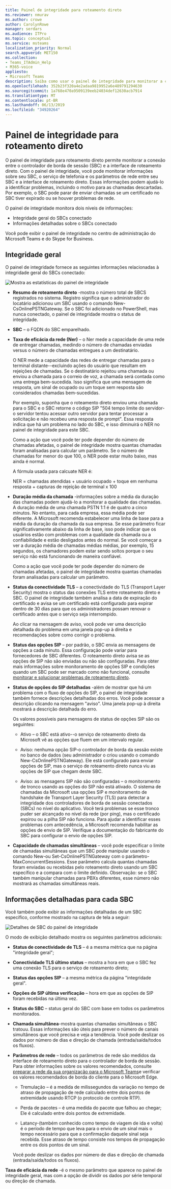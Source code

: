 ```yaml
---
title: Painel de integridade para roteamento direto
ms.reviewer: nmurav
ms.author: crowe
author: CarolynRowe
manager: serdars
ms.audience: ITPro
ms.topic: conceptual
ms.service: msteams
localization_priority: Normal
search.appverid: MET150
ms.collection:
- Teams_ITAdmin_Help
- M365-voice
appliesto:
- Microsoft Teams
description: Saiba como usar o painel de integridade para monitorar a conexão entre o controlador de borda de sessão e o roteamento direto.
ms.openlocfilehash: 352b23f320a4e2adaa9819952a6e489791294630
ms.sourcegitcommit: 1a768e470a9509139eeb24034def12630acb7914
ms.translationtype: MT
ms.contentlocale: pt-BR
ms.lasthandoff: 06/13/2019
ms.locfileid: "34920264"
---
```

# <a name="health-dashboard-for-direct-routing"></a>Painel de integridade para roteamento direto

O painel de integridade para roteamento direto permite monitorar a conexão entre o controlador de borda de sessão (SBC) e a interface de roteamento direto.  Com o painel de integridade, você pode monitorar informações sobre seu SBC, o serviço de telefonia e os parâmetros de rede entre seu SBC e a interface de roteamento direto. Essas informações podem ajudá-lo a identificar problemas, incluindo o motivo para as chamadas descartadas. Por exemplo, o SBC pode parar de enviar chamadas se um certificado no SBC tiver expirado ou se houver problemas de rede.  

O painel de integridade monitora dois níveis de informações:

- Integridade geral do SBCs conectado
- Informações detalhadas sobre o SBCs conectado

Você pode exibir o painel de integridade no centro de administração do Microsoft Teams e do Skype for Business.


## <a name="overall-health"></a>Integridade geral

O painel de integridade fornece as seguintes informações relacionadas à integridade geral do SBCs conectado:

 ![Mostra as estatísticas do painel de integridade](media/direct-routing-dashboard-stats1.png)

- **Resumo de roteamento direto** -mostra o número total de SBCS registrados no sistema. Registro significa que o administrador do locatário adicionou um SBC usando o comando New-CsOnlinePSTNGateway. Se o SBC foi adicionado no PowerShell, mas nunca conectado, o painel de integridade mostra o status de integridade.

- **SBC** – o FQDN do SBC emparelhado.

- **Taxa de eficácia da rede (Ner)** – o Ner mede a capacidade de uma rede de entregar chamadas, medindo o número de chamadas enviadas versus o número de chamadas entregues a um destinatário.  

   O NER mede a capacidade das redes de entregar chamadas para o terminal distante--excluindo ações do usuário que resultam em rejeições de chamadas.  Se o destinatário rejeitou uma chamada ou enviou a chamada para o correio de voz, a chamada será contada como uma entrega bem-sucedida. Isso significa que uma mensagem de resposta, um sinal de ocupado ou um toque sem resposta são considerados chamadas bem-sucedidas. 
  
   Por exemplo, suponha que o roteamento direto enviou uma chamada para o SBC e o SBC retorne o código SIP "504 tempo limite do servidor-o servidor tentou acessar outro servidor para tentar processar a solicitação e não recebeu uma resposta de prompt". Essa resposta indica que há um problema no lado do SBC, e isso diminuirá o NER no painel de integridade para este SBC. 
  
   Como a ação que você pode ter pode depender do número de chamadas afetadas, o painel de integridade mostra quantas chamadas foram analisadas para calcular um parâmetro. Se o número de chamadas for menor do que 100, o NER pode estar muito baixo, mas ainda é normal. 

   A fórmula usada para calcuate NER é:

   NER = chamadas atendidas + usuário ocupado + toque em nenhuma resposta + capturas de rejeição de terminal x 100

 
- **Duração média da chamada** -informações sobre a média da duração das chamadas podem ajudá-lo a monitorar a qualidade das chamadas. A duração média de uma chamada PSTN 1:1 é de quatro a cinco minutos.  No entanto, para cada empresa, essa média pode ser diferente.  A Microsoft recomenda estabelecer uma linha de base para a média da duração da chamada da sua empresa. Se esse parâmetro ficar significativamente abaixo da linha de base, isso pode indicar que os usuários estão com problemas com a qualidade da chamada ou a confiabilidade e estão desligados antes do normal. Se você começar a ver a duração média de chamadas médias médias, por exemplo, 15 segundos, os chamadores podem estar sendo soltos porque o seu serviço não está funcionando de maneira confiável. 

   Como a ação que você pode ter pode depender do número de chamadas afetadas, o painel de integridade mostra quantas chamadas foram analisadas para calcular um parâmetro.

- **Status da conectividade TLS** – a conectividade do TLS (Transport Layer Security) mostra o status das conexões TLS entre roteamento direto e SBC. O painel de integridade também analisa a data de expiração do certificado e avisa se um certificado está configurado para expirar dentro de 30 dias para que os administradores possam renovar o certificado antes que o serviço seja interrompido.

   Ao clicar na mensagem de aviso, você pode ver uma descrição detalhada do problema em uma janela pop-up à direita e recomendações sobre como corrigir o problema.

- **Status das opções SIP** – por padrão, o SBC envia as mensagens de opções a cada minuto. Essa configuração pode variar para fornecedores de SBC diferentes. O roteamento direto avisa se as opções de SIP não são enviadas ou não são configuradas. Para obter mais informações sobre monitoramento de opções SIP e condições quando um SBC pode ser marcado como não funcional, consulte [monitorar e solucionar problemas de roteamento direto](direct-routing-monitor-and-troubleshoot.md).

- **Status de opções do SIP detalhadas** -além de mostrar que há um problema com o fluxo de opções do SIP, o painel de integridade também fornece descrições detalhadas dos erros. Você pode acessar a descrição clicando na mensagem "aviso". Uma janela pop-up à direita mostrará a descrição detalhada do erro.

   Os valores possíveis para mensagens de status de opções SIP são os seguintes:

    - Ativo – o SBC está ativo--o serviço de roteamento direto da Microsoft vê as opções que fluem em um intervalo regular.

    - Aviso: nenhuma opção SIP-o controlador de borda da sessão existe no banco de dados (seu administrador o criou usando o comando New-CsOnlinePSTNGateway). Ele está configurado para enviar opções de SIP, mas o serviço de roteamento direto nunca viu as opções de SIP que chegam deste SBC.

    - Aviso: as mensagens SIP não são configuradas – o monitoramento de tronco usando as opções do SIP não está ativado. O sistema de chamadas da Microsoft usa opções SIP e monitoramento de handshake de Transport Layer Security (TLS) para detectar a integridade dos controladores de borda de sessão conectados (SBCs) no nível do aplicativo. Você terá problemas se esse tronco puder ser alcançado no nível da rede (por ping), mas o certificado expirou ou a pilha SIP não funciona. Para ajudar a identificar esses problemas com antecedência, a Microsoft recomenda habilitar as opções de envio de SIP. Verifique a documentação do fabricante do SBC para configurar o envio de opções SIP. 

- **Capacidade de chamadas simultâneas** – você pode especificar o limite de chamadas simultâneas que um SBC pode manipular usando o comando New-ou Set-CsOnlinePSTNGateway com o parâmetro-MaxConcurrentSessions. Esse parâmetro calcula quantas chamadas foram enviadas ou recebidas pelo roteamento direto usando um SBC específico e a compara com o limite definido. Observação: se o SBC também manipular chamadas para PBXs diferentes, esse número não mostrará as chamadas simultâneas reais.


## <a name="detailed-information-for-each-sbc"></a>Informações detalhadas para cada SBC

Você também pode exibir as informações detalhadas de um SBC específico, conforme mostrado na captura de tela a seguir:

![Detalhes de SBC do painel de integridade](media/direct-routing-dashboard-SBC-detail1.png)


O modo de exibição detalhado mostra os seguintes parâmetros adicionais:

- **Status de conectividade de TLS** – é a mesma métrica que na página "integridade geral";

- **Conectividade TLS último status** – mostra a hora em que o SBC fez uma conexão TLS para o serviço de roteamento direto;

- **Status das opções SIP** – a mesma métrica da página "integridade geral".

- **Opções de SIP última verificação** – hora em que as opções de SIP foram recebidas na última vez.

- **Status do SBC** – status geral do SBC com base em todos os parâmetros monitorados.

- **Chamada simultânea**-mostra quantas chamadas simultâneas o SBC tratouu. Essas informações são úteis para prever o número de canais simultâneos que você precisa e veja a tendência. Você pode deslizar os dados por número de dias e direção de chamada (entrada/saída/todos os fluxos).

- **Parâmetros de rede** – todos os parâmetros de rede são medidos da interface de roteamento direto para o controlador de borda de sessão. Para obter informações sobre os valores recomendados, consulte [preparar a rede da sua organização para o Microsoft Teams](https://docs.microsoft.com/en-us/microsoftteams/prepare-network)e verificar os valores recomendados de borda do cliente para o Microsoft Edge.

   - Tremulação – é a medida de milissegundos da variação no tempo de atraso de propagação de rede calculado entre dois pontos de extremidade usando RTCP (o protocolo de controle RTP).

   - Perda de pacotes – é uma medida do pacote que falhou ao chegar; Ele é calculado entre dois pontos de extremidade.

   - Latancy-(também conhecido como tempo de viagem de ida e volta) é o período de tempo que leva para o envio de um sinal mais o tempo necessário para que a confirmação daquele sinal seja recebida. Esse atraso de tempo consiste nos tempos de propagação entre os dois pontos de um sinal.

   Você pode deslizar os dados por número de dias e direção de chamada (entrada/saída/todos os fluxos).

**Taxa de eficácia da rede** -é o mesmo parâmetro que aparece no painel de integridade geral, mas com a opção de dividir os dados por série temporal ou direção de chamada.




